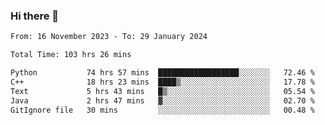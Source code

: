 ### Hi there 👋

<!--
**floyiac/floyiac** is a ✨ _special_ ✨ repository because its `README.md` (this file) appears on your GitHub profile.

Here are some ideas to get you started:

- 🔭 I’m currently working on ...
- 🌱 I’m currently learning ...
- 👯 I’m looking to collaborate on ...
- 🤔 I’m looking for help with ...
- 💬 Ask me about ...
- 📫 How to reach me: ...
- 😄 Pronouns: ...
- ⚡ Fun fact: ...
-->

<!--START_SECTION:waka-->

```txt
From: 16 November 2023 - To: 29 January 2024

Total Time: 103 hrs 26 mins

Python           74 hrs 57 mins  ██████████████████░░░░░░░   72.46 %
C++              18 hrs 23 mins  ████▒░░░░░░░░░░░░░░░░░░░░   17.78 %
Text             5 hrs 43 mins   █▒░░░░░░░░░░░░░░░░░░░░░░░   05.54 %
Java             2 hrs 47 mins   ▓░░░░░░░░░░░░░░░░░░░░░░░░   02.70 %
GitIgnore file   30 mins         ░░░░░░░░░░░░░░░░░░░░░░░░░   00.48 %
```

<!--END_SECTION:waka-->
